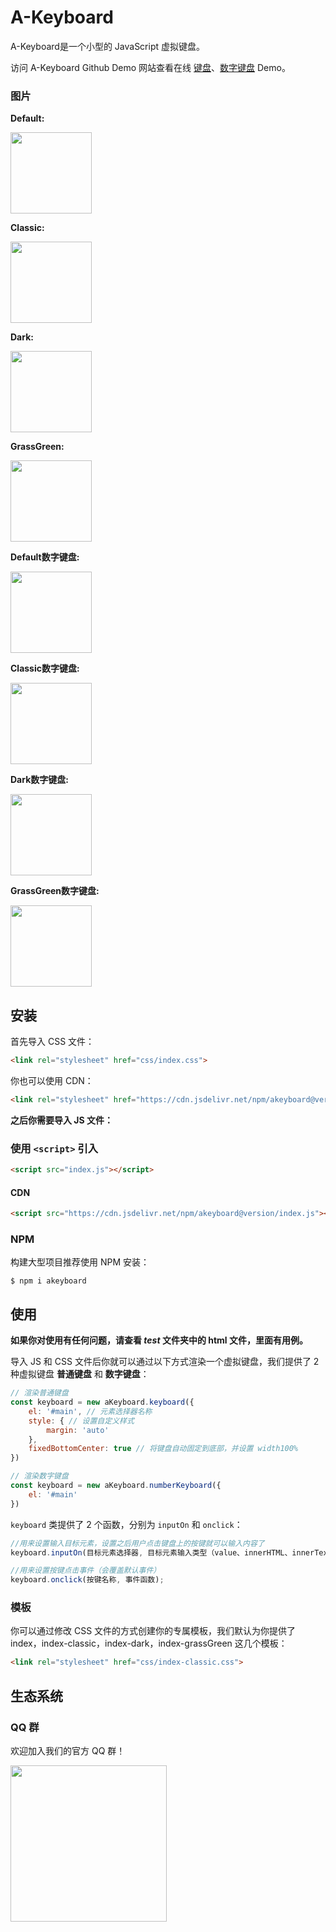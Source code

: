 # A-Keyboard
A-Keyboard是一个小型的 JavaScript 虚拟键盘。

访问 A-Keyboard Github Demo 网站查看在线 [键盘](https://18510047382.github.io/A-Keyboard/test/index.html)、[数字键盘](https://18510047382.github.io/A-Keyboard/test/index.number.html) Demo。

### 图片
**Default:**

<img src='https://raw.githubusercontent.com/18510047382/A-Keyboard/master/img/default.png' height='130px'>

**Classic:**

<img src='https://raw.githubusercontent.com/18510047382/A-Keyboard/master/img/classic.png' height='130px'>

**Dark:**

<img src='https://raw.githubusercontent.com/18510047382/A-Keyboard/master/img/dark.png' height='130px'>

**GrassGreen:**

<img src='https://raw.githubusercontent.com/18510047382/A-Keyboard/master/img/grassGreen.png' height='130px'>

**Default数字键盘:**

<img src='https://raw.githubusercontent.com/18510047382/A-Keyboard/master/img/default-num.png' height='130px'>

**Classic数字键盘:**

<img src='https://raw.githubusercontent.com/18510047382/A-Keyboard/master/img/classic-num.png' height='130px'>

**Dark数字键盘:**

<img src='https://raw.githubusercontent.com/18510047382/A-Keyboard/master/img/dark-num.png' height='130px'>

**GrassGreen数字键盘:**

<img src='https://raw.githubusercontent.com/18510047382/A-Keyboard/master/img/grassGreen-num.png' height='130px'>

## 安装
首先导入 CSS 文件：
```html
<link rel="stylesheet" href="css/index.css">
```

你也可以使用 CDN：
```html
<link rel="stylesheet" href="https://cdn.jsdelivr.net/npm/akeyboard@version/css/index.css">
```

**之后你需要导入 JS 文件：**

### 使用 `<script>` 引入
```html
<script src="index.js"></script>
```

#### CDN
```html
<script src="https://cdn.jsdelivr.net/npm/akeyboard@version/index.js"></script>
```

### NPM
构建大型项目推荐使用 NPM 安装：
```shell
$ npm i akeyboard
```

## 使用
**如果你对使用有任何问题，请查看 *test* 文件夹中的 html 文件，里面有用例。**

导入 JS 和 CSS 文件后你就可以通过以下方式渲染一个虚拟键盘，我们提供了 2 种虚拟键盘 **普通键盘** 和 **数字键盘**：
```javascript
// 渲染普通键盘
const keyboard = new aKeyboard.keyboard({
    el: '#main', // 元素选择器名称
    style: { // 设置自定义样式
        margin: 'auto'
    },
    fixedBottomCenter: true // 将键盘自动固定到底部，并设置 width100%
})

// 渲染数字键盘
const keyboard = new aKeyboard.numberKeyboard({
    el: '#main'
})
```

`keyboard` 类提供了 2 个函数，分别为 `inputOn` 和 `onclick`：
```javascript
//用来设置输入目标元素，设置之后用户点击键盘上的按键就可以输入内容了
keyboard.inputOn(目标元素选择器, 目标元素输入类型（value、innerHTML、innerText）);

//用来设置按键点击事件（会覆盖默认事件）
keyboard.onclick(按键名称, 事件函数);
```

### 模板
你可以通过修改 CSS 文件的方式创建你的专属模板，我们默认为你提供了 index，index-classic，index-dark，index-grassGreen 这几个模板：
```html
<link rel="stylesheet" href="css/index-classic.css">
```

## 生态系统
### QQ 群
欢迎加入我们的官方 QQ 群！

<img src='https://raw.githubusercontent.com/18510047382/A-Keyboard/master/img/qq.png' height='250px'>
